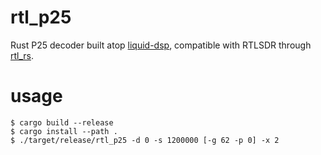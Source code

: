 # rtl_p25
Rust P25 decoder built atop [liquid-dsp](http://liquidsdr.org/), compatible with RTLSDR through [rtl_rs](https://github.com/radiowitness/rtl_rs).

# usage
```
$ cargo build --release
$ cargo install --path .
$ ./target/release/rtl_p25 -d 0 -s 1200000 [-g 62 -p 0] -x 2
```
